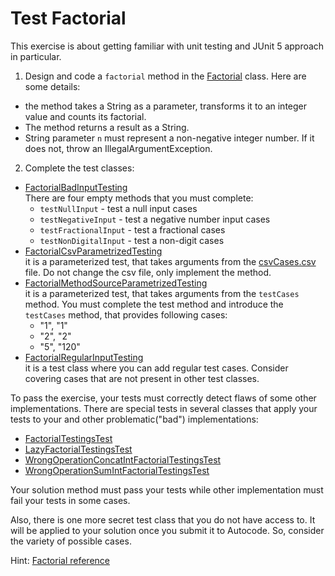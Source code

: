 # Test Factorial

This exercise is about getting familiar with unit testing and JUnit 5 approach in particular.


1. Design and code a `factorial` method in
the [Factorial](src/main/java/com/epam/rd/autotasks/Factorial.java) class. Here are some details:

- the method takes a String as a parameter, transforms it to an integer value and counts its factorial.
- The method returns a result as a String.
- String parameter `n` must represent a non-negative integer number. If it does not, throw an IllegalArgumentException.

2. Complete the test classes:

- [FactorialBadInputTesting](src/main/java/com/epam/rd/autotasks/FactorialBadInputTesting.java)\
  There are four empty methods that you must complete:
    - `testNullInput` - test a null input cases
    - `testNegativeInput` - test a negative number input cases
    - `testFractionalInput` - test a fractional cases
    - `testNonDigitalInput` - test a non-digit cases
- [FactorialCsvParametrizedTesting](src/main/java/com/epam/rd/autotasks/FactorialCsvParametrizedTesting.java)\
  it is a parameterized test, that takes arguments from the [csvCases.csv](src/main/resources/csvCases.csv) file. Do
  not change the csv file, only implement the method.
- [FactorialMethodSourceParametrizedTesting](src/main/java/com/epam/rd/autotasks/FactorialMethodSourceParametrizedTesting.java)\
  it is a parameterized test, that takes arguments from the `testCases` method. You must complete the test method and
  introduce the `testCases` method, that provides following cases:
    - "1", "1"
    - "2", "2"
    - "5", "120"
- [FactorialRegularInputTesting](src/main/java/com/epam/rd/autotasks/FactorialRegularInputTesting.java)\
  it is a test class where you can add regular test cases. Consider covering cases that are not present in other test
  classes.

To pass the exercise, your tests must correctly detect flaws of some other implementations. There are special
tests in several classes that apply your tests to your and other problematic("bad") implementations:

- [FactorialTestingsTest](src/test/java/com/epam/rd/autotasks/FactorialTestingsTest.java)
- [LazyFactorialTestingsTest](src/test/java/com/epam/rd/autotasks/LazyFactorialTestingsTest.java)
- [WrongOperationConcatIntFactorialTestingsTest](src/test/java/com/epam/rd/autotasks/WrongOperationConcatIntFactorialTestingsTest.java)
- [WrongOperationSumIntFactorialTestingsTest](src/test/java/com/epam/rd/autotasks/WrongOperationSumIntFactorialTestingsTest.java)

Your solution method must pass your tests while other implementation must fail your tests in some cases.

Also, there is one more secret test class that you do not have access to. It will be applied to your solution once you
submit it to Autocode. So, consider the variety of possible cases.

Hint: [Factorial reference](https://en.wikipedia.org/wiki/Factorial)
